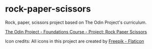# rock-paper-scissors

Rock, paper, scissors project based on The Odin Project's curriculum.

[The Odin Project - Foundations Course - Project: Rock Paper Scissors](https://www.theodinproject.com/lessons/foundations-rock-paper-scissors)

Icon credits:
All icons in this project are created by [Freepik - Flaticon](https://www.flaticon.com/free-icons/rock)

